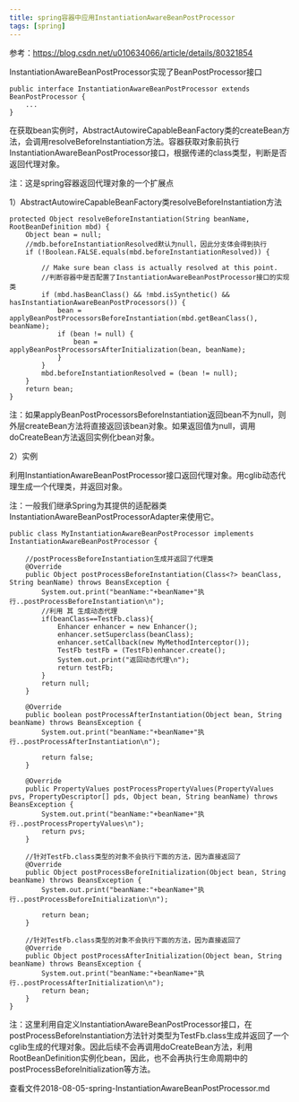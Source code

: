 ```yaml
---
title: spring容器中应用InstantiationAwareBeanPostProcessor
tags: [spring]
---
```


参考：https://blog.csdn.net/u010634066/article/details/80321854

InstantiationAwareBeanPostProcessor实现了BeanPostProcessor接口

```
public interface InstantiationAwareBeanPostProcessor extends BeanPostProcessor {
    ...
}
```

在获取bean实例时，AbstractAutowireCapableBeanFactory类的createBean方法，会调用resolveBeforeInstantiation方法。容器获取对象前执行InstantiationAwareBeanPostProcessor接口，根据传递的class类型，判断是否返回代理对象。

注：这是spring容器返回代理对象的一个扩展点

1）AbstractAutowireCapableBeanFactory类resolveBeforeInstantiation方法

```
protected Object resolveBeforeInstantiation(String beanName, RootBeanDefinition mbd) {
    Object bean = null;
    //mdb.beforeInstantiationResolved默认为null，因此分支体会得到执行
    if (!Boolean.FALSE.equals(mbd.beforeInstantiationResolved)) {

        // Make sure bean class is actually resolved at this point.
        //判断容器中是否配置了InstantiationAwareBeanPostProcessor接口的实现类
        if (mbd.hasBeanClass() && !mbd.isSynthetic() && hasInstantiationAwareBeanPostProcessors()) {
            bean = applyBeanPostProcessorsBeforeInstantiation(mbd.getBeanClass(), beanName);
            if (bean != null) {
                bean = applyBeanPostProcessorsAfterInitialization(bean, beanName);
            }
        }
        mbd.beforeInstantiationResolved = (bean != null);
    }
    return bean;
}
```

注：如果applyBeanPostProcessorsBeforeInstantiation返回bean不为null，则外层createBean方法将直接返回该bean对象。如果返回值为null，调用doCreateBean方法返回实例化bean对象。

2）实例

利用InstantiationAwareBeanPostProcessor接口返回代理对象。用cglib动态代理生成一个代理类，并返回对象。

注：一般我们继承Spring为其提供的适配器类InstantiationAwareBeanPostProcessorAdapter来使用它。

```
public class MyInstantiationAwareBeanPostProcessor implements InstantiationAwareBeanPostProcessor {

    //postProcessBeforeInstantiation生成并返回了代理类
    @Override
    public Object postProcessBeforeInstantiation(Class<?> beanClass, String beanName) throws BeansException {
        System.out.print("beanName:"+beanName+"执行..postProcessBeforeInstantiation\n");
        //利用 其 生成动态代理
        if(beanClass==TestFb.class){
            Enhancer enhancer = new Enhancer();
            enhancer.setSuperclass(beanClass);
            enhancer.setCallback(new MyMethodInterceptor());
            TestFb testFb = (TestFb)enhancer.create();
            System.out.print("返回动态代理\n");
            return testFb;
        }
        return null;
    }

    @Override
    public boolean postProcessAfterInstantiation(Object bean, String beanName) throws BeansException {
        System.out.print("beanName:"+beanName+"执行..postProcessAfterInstantiation\n");

        return false;
    }

    @Override
    public PropertyValues postProcessPropertyValues(PropertyValues pvs, PropertyDescriptor[] pds, Object bean, String beanName) throws BeansException {
        System.out.print("beanName:"+beanName+"执行..postProcessPropertyValues\n");
        return pvs;
    }

    //针对TestFb.class类型的对象不会执行下面的方法，因为直接返回了
    @Override
    public Object postProcessBeforeInitialization(Object bean, String beanName) throws BeansException {
        System.out.print("beanName:"+beanName+"执行..postProcessBeforeInitialization\n");

        return bean;
    }
    
    //针对TestFb.class类型的对象不会执行下面的方法，因为直接返回了
    @Override
    public Object postProcessAfterInitialization(Object bean, String beanName) throws BeansException {
        System.out.print("beanName:"+beanName+"执行..postProcessAfterInitialization\n");
        return bean;
    }
}
```

注：这里利用自定义InstantiationAwareBeanPostProcessor接口，在postProcessBeforeInstantiation方法针对类型为TestFb.class生成并返回了一个cglib生成的代理对象。因此后续不会再调用doCreateBean方法，利用RootBeanDefinition实例化bean，因此，也不会再执行生命周期中的postProcessBeforeInitialization等方法。

查看文件2018-08-05-spring-InstantiationAwareBeanPostProcessor.md